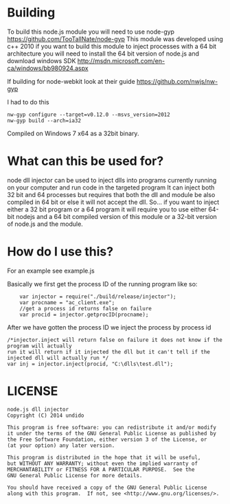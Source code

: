 Building
===================
To build this node.js module you will need to use node-gyp https://github.com/TooTallNate/node-gyp
This module was developed using c++ 2010 if you want to build this module to inject processes with a 64 bit architecture
you will need to install the 64 bit version of node.js and download windows SDK http://msdn.microsoft.com/en-ca/windows/bb980924.aspx

If building for node-webkit look at their guide https://github.com/nwjs/nw-gyp

I had to do this

```
nw-gyp configure --target=v0.12.0 --msvs_version=2012
nw-gyp build --arch=ia32
```

Compiled on Windows 7 x64 as a 32bit binary.


What can this be used for?
===================
node dll injector can be used to inject dlls into programs currently running on your computer and run code in the targeted program
It can inject both 32 bit and 64 processes but requires that both the dll and module be also compiled in 64 bit or else it will not 
accept the dll. So... if you want to inject either a 32 bit program or a 64 program it will require you to use either 64-bit nodejs 
and a 64 bit compiled version of this module or a 32-bit version of node.js and the module.

How do I use this?
===================
For an example see example.js

Basically we first get the process ID of the running program like so:

		var injector = require("./build/release/injector");
		var procname = "ac_client.exe"; 
		//get a process id returns false on failure
		var procid = injector.getprocID(procname);



After we have gotten the process ID we inject the process by process id


	/*injector.inject will return false on failure it does not know if the program will actually 
	run it will return if it injected the dll but it can't tell if the injected dll will actually run */
	var inj = injector.inject(procid, "C:\dlls\test.dll");

LICENSE
===================
	node.js dll injector
    Copyright (C) 2014 undido

    This program is free software: you can redistribute it and/or modify
    it under the terms of the GNU General Public License as published by
    the Free Software Foundation, either version 3 of the License, or
    (at your option) any later version.

    This program is distributed in the hope that it will be useful,
    but WITHOUT ANY WARRANTY; without even the implied warranty of
    MERCHANTABILITY or FITNESS FOR A PARTICULAR PURPOSE.  See the
    GNU General Public License for more details.

    You should have received a copy of the GNU General Public License
    along with this program.  If not, see <http://www.gnu.org/licenses/>.
